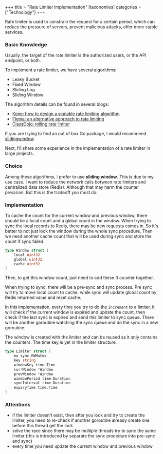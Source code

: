+++
title = "Rate Limiter Implementation"
[taxonomies]
categories = ["Technology"]
+++

Rate limiter is used to constrain the request for a certain period, which can reduce the pressure of servers, prevent malicious attacks, offer more stable services.

<!-- more -->

### Basic Knowledge

Usually, the target of the rate limiter is the authorized users, or the API endpoint, or both.

To implement a rate limiter, we have several algorithms:

* Leaky Bucket
* Fixed Window
* Sliding Log
* Sliding Window

The algorithm details can be found in several blogs:

* [Kong: how to design a scalable rate limiting algorithm](https://konghq.com/blog/how-to-design-a-scalable-rate-limiting-algorithm/)
* [Figma: an alternative approach to rate limiting](https://www.figma.com/blog/an-alternative-approach-to-rate-limiting/)
* [ClassDojo: rolling rate limiter](https://engineering.classdojo.com/blog/2015/02/06/rolling-rate-limiter/)

If you are trying to find an out of box Go package, I would recommend [slidingwindow](https://github.com/RussellLuo/slidingwindow).

Next, I'll share some experience in the implementation of a rate limiter in large projects.

### Choice

Among these algorithms, I prefer to use **sliding window**. This is due to my use case. I want to reduce the network calls between rate limiters and centralized data store (Redis). Although that may harm the counter precision. But this is the tradeoff you must do.

### Implementation

To cache the count for the current window and previous window, there should be a local count and a global count in the window. When trying to sync the local records to Redis, there may be new requests comes in. So it's better to not just lock the window during the whole sync procedure. Then we need another cache count that will be used during sync and store the count if sync failed.

```go
type Window struct {
    local uint32
    global uint32
    cache uint32
}
```

Then, to get this window count, just need to add these 3 counter together.

When trying to sync, there will be a pre-sync and sync process. Pre sync will try to move local count to cache, while sync will update global count by Redis returned value and reset cache.

In this implementation, every time you try to do the `increment` to a limiter, it will check if the current window is expired and update the count, then check if the last sync is expired and send this limiter to sync queue. There will be another goroutine watching the sync queue and do the sync in a new goroutine.

The window is created with the limiter and can be reused as it only contains the counters. The time key is yet in the limiter structure.

```go
type Limiter struct {
    mu sync.RWMutex
    key string
    windowKey time.Time
    currWindow *Window
    prevWindow *Window
    windowPeriod time.Duration
    syncInterval time.Duration
    expiryTime time.Time
}
```

### Attentions

* if the limiter doesn't exist, then after you lock and try to create the limiter, you need to re-check if another goroutine already create one before this thread get the lock
* solve the race since there may be multiple threads try to sync the same limiter (this is introduced by separate the sync procedure into pre-sync and sync)
* every time you need update the current window and previous window
